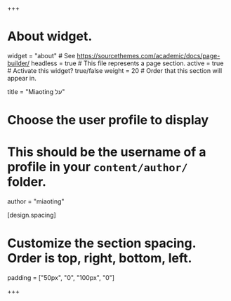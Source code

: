 +++
# About widget.
widget = "about"  # See https://sourcethemes.com/academic/docs/page-builder/
headless = true  # This file represents a page section.
active = true  # Activate this widget? true/false
weight = 20  # Order that this section will appear in.

title = "Miaoting על"

# Choose the user profile to display
# This should be the username of a profile in your `content/author/` folder.
author = "miaoting"

[design.spacing]
  # Customize the section spacing. Order is top, right, bottom, left.
  padding = ["50px", "0", "100px", "0"]

+++

